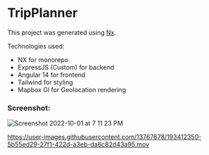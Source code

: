 

# TripPlanner

This project was generated using [Nx](https://nx.dev).

Technologies used:
- NX for monorepo
- ExpressJS (Custom) for backend
- Angular 14 for frontend
- Tailwind for styling
- Mapbox Gl for Geolocation rendering

### Screenshot:

![Screenshot 2022-10-01 at 7 11 23 PM](https://user-images.githubusercontent.com/13767678/193412363-21575851-0035-4956-8ef2-75ba51f5c95a.png)

https://user-images.githubusercontent.com/13767678/193412350-5b55ed29-27f1-422d-a3eb-da6c82d43a95.mov


